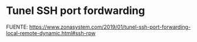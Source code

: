 # Tunel SSH port fordwarding


FUENTE: https://www.zonasystem.com/2019/01/tunel-ssh-port-forwarding-local-remote-dynamic.html#ssh-rpw
